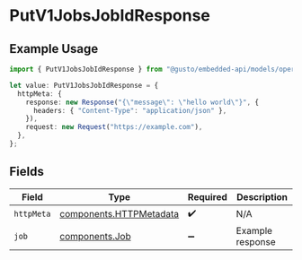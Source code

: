 # PutV1JobsJobIdResponse

## Example Usage

```typescript
import { PutV1JobsJobIdResponse } from "@gusto/embedded-api/models/operations/putv1jobsjobid.js";

let value: PutV1JobsJobIdResponse = {
  httpMeta: {
    response: new Response("{\"message\": \"hello world\"}", {
      headers: { "Content-Type": "application/json" },
    }),
    request: new Request("https://example.com"),
  },
};
```

## Fields

| Field                                                              | Type                                                               | Required                                                           | Description                                                        |
| ------------------------------------------------------------------ | ------------------------------------------------------------------ | ------------------------------------------------------------------ | ------------------------------------------------------------------ |
| `httpMeta`                                                         | [components.HTTPMetadata](../../models/components/httpmetadata.md) | :heavy_check_mark:                                                 | N/A                                                                |
| `job`                                                              | [components.Job](../../models/components/job.md)                   | :heavy_minus_sign:                                                 | Example response                                                   |